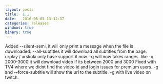 ```yaml
---
layout: posts
title:  1.1
date:   2016-05-05 13:12:37
categories: releases
windows: true
binary: true
---
```


Added --silent-semi, it will only print a message when the file is downloaded.
--all-subtitles  it will download all subtitles from the page. urplay / urskola only have support it now.
-q  will now takes ranges. like -q 2000-3000 it will download video if its between 2000 and 3000
Fixed with TV4 where we didnt find the video id and login issues for premium users.
-g and --force-subtitle will show the url to the subtitle.
-g with live video on twitch.
